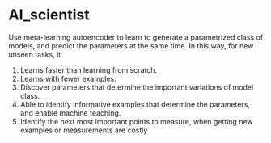 # AI_scientist

Use meta-learning autoencoder to learn to generate a parametrized class of models, and predict the parameters at the same time. In this way, for new unseen tasks, it

1. Learns faster than learning from scratch.
2. Learns with fewer examples.
3. Discover parameters that determine the important variations of model class.
4. Able to identify informative examples that determine the parameters, and enable machine teaching.
5. Identify the next most important points to measure, when getting new examples or measurements are costly
